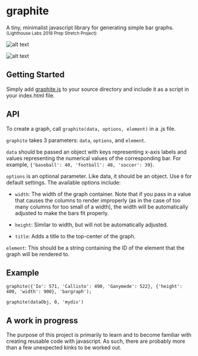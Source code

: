 # graphite
A tiny, minimalist javascript library for generating simple bar graphs.\
<sub>(Lighthouse Labs 2018 Prep Stretch Project)</sub>

![alt text](https://cdn.rawgit.com/jonathandannel/graphite/5b05a540/graphite.png)

![alt text](https://cdn.rawgit.com/jonathandannel/graphite/91a3c33f/graphite2.png)

## Getting Started
Simply add [graphite.js](https://github.com/jonathandannel/graphite/blob/master/graphite.js) to your source directory and include it as a script in your index.html file.

## API
To create a graph, call `graphite(data, options, element)` in a .js file.

`graphite` takes 3 parameters: `data`, `options`, and `element`.

`data` should be passed an object with keys representing x-axis labels and values representing the numerical values of the corresponding bar. For example, `{'baseball': 40, 'football': 48, 'soccer': 39}`.

`options` is an optional parameter. Like data, it should be an object. Use `0` for default settings. The available options include:

- `width`: The width of the graph container. Note that if you pass in a value that causes the columns to render improperly (as in the case of too many columns for too small of a width), the width will be automatically adjusted to make the bars fit properly.

- `height`: Similar to width, but will not be automatically adjusted.

- `title`: Adds a title to the top-center of the graph.

`element`: This should be a string containing the ID of the element that the graph will be rendered to.

## Example

 `graphite({'Io': 571, 'Callisto': 490, 'Ganymede': 522}, {'height': 400, 'width': 900}, 'bargraph');`

 `graphite(dataObj, 0, 'mydiv')`

## A work in progress

The purpose of this project is primarily to learn and to become familiar with creating reusable code with javascript. As such, there are probably more than a few unexpected kinks to be worked out.
